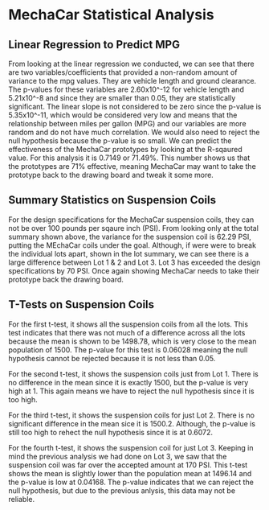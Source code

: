 # MechaCar Statistical Analysis

## Linear Regression to Predict MPG

From looking at the linear regression we conducted, we can see that there are two variables/coefficients that provided a non-random amount of variance to the mpg values. They are vehicle length and ground clearance. The p-values for these variables are 2.60x10^-12 for vehicle length and 5.21x10^-8 and since they are smaller than 0.05, they are statistically significant. The linear slope is not considered to be zero since the p-value is 5.35x10^-11, which would be considered very low and means that the relationship between miles per gallon (MPG) and our variables are more random and do not have much correlation. We would also need to reject the null hypothesis because the p-value is so small. We can predict the effectiveness of the MechaCar prototypes by looking at the R-sqaured value. For this analysis it is 0.7149 or 71.49%. This number shows us that the prototypes are 71% effective, meaning MechaCar may want to take the prototype back to the drawing board and tweak it some more.

## Summary Statistics on Suspension Coils

For the design specifications for the MechaCar suspension coils, they can not be over 100 pounds per sqaure inch (PSI). From looking only at the total summary shown above, the variance for the suspension coil is 62.29 PSI, putting the MEchaCar coils under the goal. Although, if were were to break the individual lots apart, shown in the lot summary, we can see there is a large difference between Lot 1 & 2 and Lot 3. Lot 3 has exceeded the design specifications by 70 PSI. Once again showing MechaCar needs to take their prototype back the drawing board.

## T-Tests on Suspension Coils

For the first t-test, it shows all the suspension coils from all the lots. This test indicates that there was not much of a difference across all the lots because the mean is shown to be 1498.78, which is very close to the mean population of 1500. The p-value for this test is 0.06028 meaning the null hypothesis cannot be rejected because it is not less than 0.05.

For the second t-test, it shows the suspension coils just from Lot 1. There is no difference in the mean since it is exactly 1500, but the p-value is very high at 1. This again means we have to reject the null hypothesis since it is too high.

For the third t-test, it shows the suspension coils for just Lot 2. There is no significant difference in the mean sice it is 1500.2. Although, the p-value is still too high to rehect the null hypothesis since it is at 0.6072.

For the fourth t-test, it shows the suspension coil for just Lot 3. Keeping in mind the previous analysis we had done on Lot 3, we saw that the suspension coil was far over the accepted amount at 170 PSI. This t-test shows the mean is slightly lower than the population mean at 1496.14 and the p-value is low at 0.04168. The p-value indicates that we can reject the null hypothesis, but due to the previous anlysis, this data may not be reliable.
